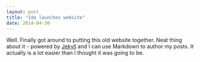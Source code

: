 ```yaml
---
layout: post
title: "Ida launches website"
date: 2014-04-30
---
```


Well. Finally got around to putting this old website together. Neat thing about it - powered by [Jekyll](http://jekyllrb.com) 
and I can use Markdown to author my posts. 
It actually is a lot easier than I thought it was going to be.
